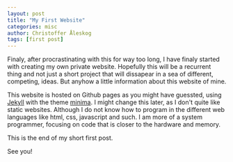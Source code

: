 ```yaml
---
layout: post
title: "My First Website"
categories: misc
author: Christoffer Åleskog
tags: [first post]
---
```


Finaly, after procrastinating with this for way too long, I have finaly started with creating my own private website. Hopefully this will be a recurrent thing and not just a short project that will dissapear in a sea of different, competing, ideas. But anyhow a little information about this website of mine.

This website is hosted on Github pages as you might have guessted, using [Jekyll](https://jekyllrb.com/) with the theme [minima](https://github.com/jekyll/minima). I might change this later, as I don't quite like static websites. Although I do not know how to program in the different web languages like html, css, javascript and such. I am more of a system programmer, focusing on code that is closer to the hardware and memory.

This is the end of my short first post.

See you!
